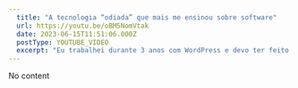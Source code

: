 ```yaml
---
  title: "A tecnologia “odiada” que mais me ensinou sobre software"
  url: https://youtu.be/oBM5NomVtak
  date: 2023-06-15T11:51:06.000Z
  postType: YOUTUBE_VIDEO
  excerpt: "Eu trabalhei durante 3 anos com WordPress e devo ter feito mais de 17 sites do ZERO! Criei plugins, criei temas e aprendi bastante no processo não só sobre a ferramenta mas sobre arquitetura de software a nível de SDK (Software Development Kit) e resolvi compartilhar um pouco de como a ferramenta funciona por debaixo dos panos e como isso influencia o design de ferramentas atuais como o NextJS! "
---
```

  
  No content
  